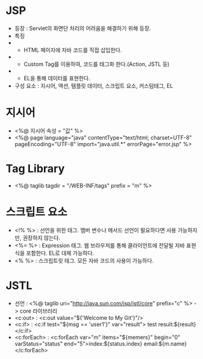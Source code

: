 JSP
===
* 등장 : Servlet의 화면단 처리의 어려움을 해결하기 위해 등장.
* 특징
* * HTML 페이지에 자바 코드를 직접 삽입한다.
* * Custom Tag를 이용하여, 코드를 태그화 한다.(Action, JSTL 등)
* * EL을 통해 데이터를 표현한다.
* 구성 요소 : 지시어, 액션, 템플릿 데이터, 스크립트 요소, 커스텀태그, EL

지시어
====
* <%@ 지시어 속성 = "값" %>
* <%@ page language="java" contentType="text/html; charset=UTF-8" pageEncoding="UTF-8" import="java.util.*" errorPage="error.jsp" %>

Tag Library
===========
* <%@ taglib tagdir = "/WEB-INF/tags" prefix = "m" %>

스크립트 요소
==========
* <!% %> : 선언을 위한 태그. 멤버 변수나 메서드 선언이 필요하다면 사용 가능하지만, 권장하지 않는다.
* <%= %> : Expression 태그. 웹 브라우저를 통해 클라이언트에 전달될 자바 표현식을 포함한다. EL로 대체 가능하다.
* <% %> : 스크립트릿 태그. 모든 자바 코드의 사용이 가능하다.

JSTL
====
* 선언 : <%@ taglib uri="http://java.sun.com/jsp/jstl/core" prefix="c" %> -> core 라이브러리
* <c:out> : <c:out value="${'Welcome to My Git'}"/>  
* <c:if> : <c:if test="${msg == 'user1'}" var="result"> test result:${result} </c:if>
* <c:forEach> : <c:forEach var="m" items="${memers}" begin="0" varStatus="status" end="5">index:${status.index} email:${m.name}</c:forEach>
